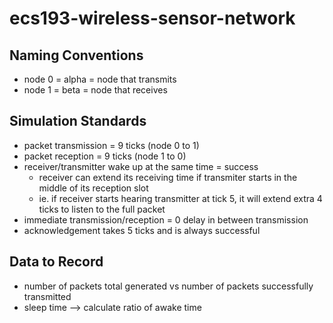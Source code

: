 # ecs193-wireless-sensor-network

## Naming Conventions
- node 0 = alpha = node that transmits
- node 1 = beta = node that receives

## Simulation Standards
- packet transmission = 9 ticks (node 0 to 1)
- packet reception = 9 ticks (node 1 to 0)
- receiver/transmitter wake up at the same time = success
  - receiver can extend its receiving time if transmiter starts in the middle of its reception slot
  - ie. if receiver starts hearing transmitter at tick 5, it will extend extra 4 ticks to listen to the full packet
- immediate transmission/reception = 0 delay in between transmission
- acknowledgement takes 5 ticks and is always successful

## Data to Record
- number of packets total generated vs number of packets successfully transmitted
- sleep time --> calculate ratio of awake time

